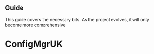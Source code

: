 ## Guide

This guide covers the necessary bits. As the project evolves, it will only become more comprehensive
# ConfigMgrUK
